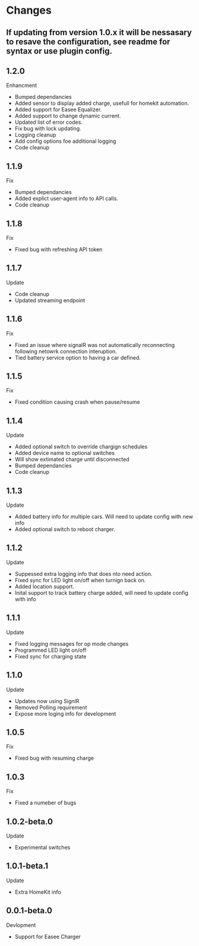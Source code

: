 # Changes

## If updating from version 1.0.x it will be nessasary to resave the configuration, see readme for syntax or use plugin config.

## 1.2.0
Enhancment
- Bumped dependancies
-	Added sensor to display added charge, usefull for homekit automation.
- Added support for Easee Equalizer.
- Added support to change dynamic current.
- Updated list of error codes.
- Fix bug with lock updating.
-	Logging cleanup
- Add config options foe additional logging
-	Code cleanup

## 1.1.9
Fix
- Bumped dependancies
-	Added explict user-agent info to API calls.
-	Code cleanup

## 1.1.8
Fix
- Fixed bug with refreshing API token

## 1.1.7
Update
- Code cleanup
-	Updated streaming endpoint

## 1.1.6
Fix
- Fixed an issue where signalR was not automatically reconnecting following netowrk connection interuption.
-	Tied battery service option to having a car defined.

## 1.1.5
Fix
- Fixed condition causing crash when pause/resume

## 1.1.4
Update
- Added optional switch to override chargign schedules
- Added device name to optional switches
- Will show extimated charge until disconnected
- Bumped dependancies
- Code cleanup

## 1.1.3
Update
-	Added battery info for multiple cars. Will need to update config with new info
- Added optional switch to reboot charger.

## 1.1.2
Update
- Suppessed extra logging info that does nto need action.
-	Fixed sync for LED light on/off when turnign back on.
- Added location support.
- Inital support to track battery charge added, will need to update config with info

## 1.1.1
Update
- Fixed logging messages for op mode changes
-	Programmed LED light on/off
- Fixed sync for charging state

## 1.1.0
Update
- Updates now using SignlR
- Removed Polling requirement
- Expose more loging info for development

## 1.0.5
Fix
- Fixed bug with resuming charge

## 1.0.3
Fix
- Fixed a numeber of bugs

## 1.0.2-beta.0
Update
- Experimental switches

## 1.0.1-beta.1
Update
- Extra HomeKit info

## 0.0.1-beta.0
Devlopment
- Support for Easee Charger


